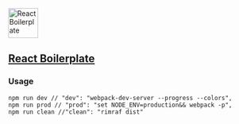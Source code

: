 <img src="https://rawgit.com/gorangajic/react-icons/master/react-icons.svg" width="60" alt="React Boilerplate">

## [React Boilerplate](https://github.com/SaliMike/boilerplate-react)
### Usage
	npm run dev // "dev": "webpack-dev-server --progress --colors",
	npm run prod // "prod": "set NODE_ENV=production&& webpack -p",
	npm run clean //"clean": "rimraf dist"
